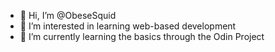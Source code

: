 - 👋 Hi, I’m @ObeseSquid
- 👀 I’m interested in learning web-based development
- 🌱 I’m currently learning the basics through the Odin Project
<!--- - 💞️ I’m looking to collaborate on ...
- 📫 How to reach me ... --->

<!---
ObeseSquid/ObeseSquid is a ✨ special ✨ repository because its `README.md` (this file) appears on your GitHub profile.
You can click the Preview link to take a look at your changes.
--->
